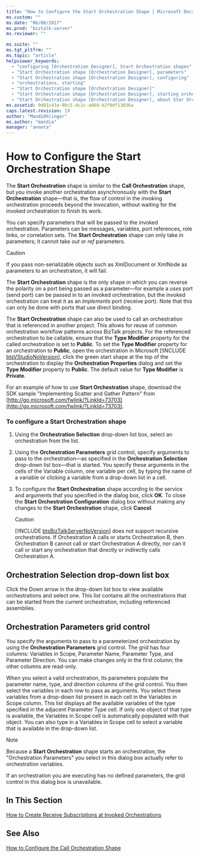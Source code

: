 ```yaml
---
title: "How to Configure the Start Orchestration Shape | Microsoft Docs"
ms.custom: ""
ms.date: "06/08/2017"
ms.prod: "biztalk-server"
ms.reviewer: ""

ms.suite: ""
ms.tgt_pltfrm: ""
ms.topic: "article"
helpviewer_keywords: 
  - "configuring [Orchestration Designer], Start Orchestration shapes"
  - "Start Orchestration shape [Orchestration Designer], parameters"
  - "Start Orchestration shape [Orchestration Designer], configuring"
  - "orchestrations, starting"
  - "Start Orchestration shape [Orchestration Designer]"
  - "Start Orchestration shape [Orchestration Designer], starting orchestrations"
  - "Start Orchestration shape [Orchestration Designer], about Star Orchestration shape"
ms.assetid: 9d01c41e-9bc5-4c1c-a869-b2f0df13036a
caps.latest.revision: 19
author: "MandiOhlinger"
ms.author: "mandia"
manager: "anneta"
---
```

# How to Configure the Start Orchestration Shape
The **Start Orchestration** shape is similar to the **Call Orchestration** shape, but you invoke another orchestration asynchronously with the **Start Orchestration** shape—that is, the flow of control in the invoking orchestration proceeds beyond the invocation, without waiting for the invoked orchestration to finish its work.  
  
 You can specify parameters that will be passed to the invoked orchestration. Parameters can be messages, variables, port references, role links, or correlation sets. The **Start Orchestration** shape can only take *in* parameters; it cannot take *out* or *ref* parameters.  
  
> [!CAUTION]
>  If you pass non-serializable objects such as XmlDocument or XmlNode as parameters to an orchestration, it will fail.  
  
 The **Start Orchestration** shape is the only shape in which you can reverse the polarity on a port being passed as a parameter—for example a *uses* port (send port) can be passed in to an invoked orchestration, but the invoked orchestration can treat it as an *implements* port (receive port). Note that this can only be done with ports that use direct binding.  
  
 The <strong>Start Orchestration</strong> shape can also be used to call an orchestration that is referenced in another project. This allows for reuse of common orchestration workflow patterns across BizTalk projects. For the referenced orchestration to be callable, ensure that the <strong>Type Modifier</strong> property for the called orchestration is set to <strong>Public</strong>. To set the <strong>Type Modifier</strong> property for an orchestration to <strong>Public</strong>, open the orchestration in Microsoft [!INCLUDE [btsVStudioNoVersion](../includes/btsvstudionoversion-md.md)], click the green start shape at the top of the orchestration to display the <strong>Orchestration Properties</strong> dialog and set the <strong>Type Modifier</strong> property to <strong>Public</strong>. The default value for <strong>Type Modifier</strong> is <strong>Private</strong>.  
  
 For an example of how to use **Start Orchestration** shape, download the SDK sample "Implementing Scatter and Gather Pattern" from [http://go.microsoft.com/fwlink/?LinkId=73703](http://go.microsoft.com/fwlink/?LinkId=73703).  
  
### To configure a Start Orchestration shape  
  
1. Using the **Orchestration Selection** drop-down list box, select an orchestration from the list.  
  
2. Using the **Orchestration Parameters** grid control, specify arguments to pass to the orchestration—as specified in the **Orchestration Selection** drop-down list box—that is started. You specify these arguments in the cells of the Variable column, one variable per cell, by typing the name of a variable or clicking a variable from a drop-down list in a cell.  
  
3. To configure the **Start Orchestration** shape according to the service and arguments that you specified in the dialog box, click **OK**. To close the **Start Orchestration Configuration** dialog box without making any changes to the **Start Orchestration** shape, click **Cancel**.  
  
   > [!CAUTION]
   >  [!INCLUDE [btsBizTalkServerNoVersion](../includes/btsbiztalkservernoversion-md.md)] does not support recursive orchestrations. If Orchestration A calls or starts Orchestration B, then Orchestration B cannot call or start Orchestration A directly, nor can it call or start any orchestration that directly or indirectly calls Orchestration A.  
  
## Orchestration Selection drop-down list box  
 Click the Down arrow in the drop-down list box to view available orchestrations and select one. This list contains all the orchestrations that can be started from the current orchestration, including referenced assemblies.  
  
## Orchestration Parameters grid control  
 You specify the arguments to pass to a parameterized orchestration by using the **Orchestration Parameters** grid control. The grid has four columns: Variables in Scope, Parameter Name, Parameter Type, and Parameter Direction. You can make changes only in the first column; the other columns are read-only.  
  
 When you select a valid orchestration, its parameters populate the parameter name, type, and direction columns of the grid control. You then select the variables in each row to pass as arguments. You select these variables from a drop-down list present in each cell in the Variables in Scope column. This list displays all the available variables of the type specified in the adjacent Parameter Type cell. If only one object of that type is available, the Variables in Scope cell is automatically populated with that object. You can also type in a Variables in Scope cell to select a variable that is available in the drop-down list.  
  
> [!NOTE]
>  Because a **Start Orchestration** shape starts an orchestration, the "Orchestration Parameters" you select in this dialog box actually refer to orchestration variables.  
  
 If an orchestration you are executing has no defined parameters, the grid control in this dialog box is unavailable.  
  
## In This Section  
 [How to Create Receive Subscriptions at Invoked Orchestrations](../core/how-to-create-receive-subscriptions-at-invoked-orchestrations.md) 
  
## See Also  
 [How to Configure the Call Orchestration Shape](../core/how-to-configure-the-call-orchestration-shape.md)